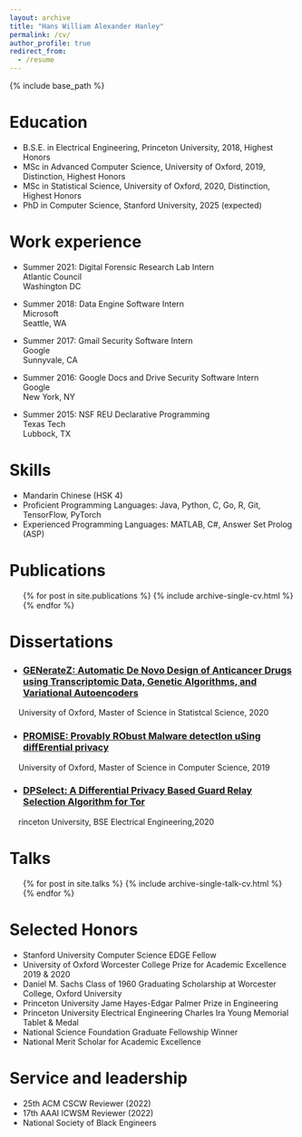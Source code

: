 ```yaml
---
layout: archive
title: "Hans William Alexander Hanley"
permalink: /cv/
author_profile: true
redirect_from:
  - /resume
---
```


{% include base_path %}

Education
======
* B.S.E. in Electrical Engineering,  Princeton University, 2018, Highest Honors
* MSc in Advanced Computer Science, University of Oxford, 2019, Distinction, Highest Honors
* MSc in Statistical Science, University of Oxford, 2020, Distinction, Highest Honors
* PhD in Computer Science, Stanford University, 2025 (expected)

Work experience
======
* Summer 2021: Digital Forensic Research Lab Intern\
Atlantic Council\
Washington DC

* Summer 2018: Data Engine Software Intern\
Microsoft\
Seattle, WA

* Summer 2017: Gmail Security Software Intern\
Google\
Sunnyvale, CA

* Summer 2016: Google Docs and Drive Security Software Intern\
Google\
New York, NY

* Summer 2015: NSF REU Declarative Programming\
Texas Tech\
Lubbock, TX
  
Skills
======
* Mandarin Chinese (HSK 4)
* Proficient Programming Languages: Java, Python, C, Go, R, Git, TensorFlow, PyTorch
* Experienced Programming Languages: MATLAB, C#, Answer Set Prolog (ASP)

Publications
======
  <ul>{% for post in site.publications %}
    {% include archive-single-cv.html %}
  {% endfor %}</ul>
  
Dissertations
======
* <h3 class="archive__item-title" itemprop="headline"><a href="https://hanshanley.github.io/files/generatez_dissertation.pdf">GENerateZ: Automatic De Novo Design of Anticancer Drugs using Transcriptomic Data, Genetic Algorithms, and Variational Autoencoders</a></h3>
&nbsp;&nbsp;&nbsp;&nbsp;University of Oxford, Master of Science in Statistcal Science, 2020

* <h3 class="archive__item-title" itemprop="headline"><a href="https://hanshanley.github.io/files/dpnetwork.pdf">PROMISE: Provably RObust Malware detectIon uSing diffErential privacy</a></h3>
&nbsp;&nbsp;&nbsp;&nbsp;University of Oxford, Master of Science in Computer Science, 2019
* <h3 class="archive__item-title" itemprop="headline"><a href="https://hanshanley.github.io/files/DPSelect.pdf">DPSelect: A Differential Privacy Based Guard Relay Selection Algorithm for Tor</a></h3>
&nbsp;&nbsp;&nbsp;&nbsp;rinceton University, BSE Electrical Engineering,2020

Talks
======
  <ul>{% for post in site.talks %}
    {% include archive-single-talk-cv.html %}
  {% endfor %}</ul>
  
Selected Honors
======
* Stanford University Computer Science EDGE Fellow
* University of Oxford Worcester College Prize for Academic Excellence 2019 & 2020
* Daniel M. Sachs Class of 1960 Graduating Scholarship at Worcester College, Oxford University
* Princeton University Jame Hayes-Edgar Palmer Prize in Engineering
* Princeton University Electrical Engineering Charles Ira Young Memorial Tablet & Medal
* National Science Foundation Graduate Fellowship Winner
* National Merit Scholar for Academic Excellence
  
Service and leadership
======
* 25th ACM CSCW Reviewer (2022)
* 17th AAAI ICWSM Reviewer (2022)
* National Society of Black Engineers 
